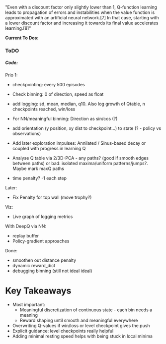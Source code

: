 "Even with a discount factor only slightly lower than 1, Q-function learning leads to propagation of errors and instabilities when the value function is approximated with an artificial neural network.[7] In that case, starting with a lower discount factor and increasing it towards its final value accelerates learning.[8]"

**Current To Dos:**

### ToDO

##### Code:

Prio 1:

* checkpointing: every 500 episodes
* Check binning: 0 of direction, speed as float
* add logging: sd, mean, median, q10. Also log growth of Qtable, n checkpoints reached, win/loss
* For NN/meaningful binning: Direction as sin/cos (?)

* add orientation (y position, xy dist to checkpoint...) to state (? - policy vs observations)
* Add later exploration impulses: Annilated / Sinus-based decay or coupled with progress in learning Q
* Analyse Q table via 2/3D-PCA - any paths? (good if smooth edges between paths) or bad: isolated maxima/uniform patterns/jumps?. Maybe mark maxQ paths
* time penalty? -1 each step

Later:

* Fix Penalty for top wall (move trophy?)

Viz:

* Live graph of logging metrics

With DeepQ via NN:

* replay buffer
* Policy-gradient approaches

Done:

* smoothen out distance penalty
* dynamic reward_dict
* debugging binning (still not ideal ideal)


# Key Takeaways

* Most important:
  * Meaningful discretization of continuous state - each bin needs a meaning
  * Reward shaping until smooth and meaningful everywhere
* Overwriting Q-values if win/loss or level checkpoint gives the push
* Explicit guidance: level checkpoints really helpful
* Adding minimal resting speed helps with being stuck in local minima